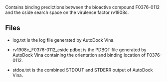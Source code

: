 Contains binding predictions between the bioactive compound F0376-0112 and the cside search space on the virulence factor rv1908c.

## Files

- log.txt is the log file generated by AutoDock Vina.

- rv1908c_F0376-0112_cside.pdbqt is the PDBQT file generated by AutoDock Vina containing the orientation and binding location of F0376-0112.

- stdoe.txt is the combined STDOUT and STDERR output of AutoDock Vina.

